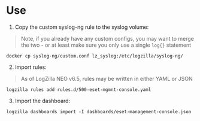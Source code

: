 # Use

1. Copy the custom syslog-ng rule to the syslog volume:

> Note, if you already have any custom configs, you may want to merge the two - or at least make sure you only use a single `log{}` statement

```
docker cp syslog-ng/custom.conf lz_syslog:/etc/logzilla/syslog-ng/

```

2. Import rules:

> As of LogZilla NEO v6.5, rules may be written in either YAML or JSON

```
logzilla rules add rules.d/500-eset-mgmnt-console.yaml
```

3. Import the dashboard:

```
logzilla dashboards import -I dashboards/eset-management-console.json
```
